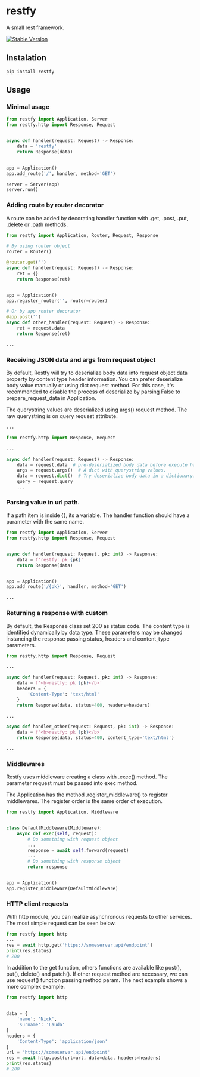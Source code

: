 # restfy
A small rest framework.

[![Stable Version](https://img.shields.io/pypi/v/restfy?label=pypi)](https://pypi.org/project/restfy/)


## Instalation

```shell
pip install restfy
```

## Usage

### Minimal usage

```python
from restfy import Application, Server
from restfy.http import Response, Request


async def handler(request: Request) -> Response:
    data = 'restfy'
    return Response(data)


app = Application()
app.add_route('/', handler, method='GET')

server = Server(app)
server.run()

```

### Adding route by router decorator

A route can be added by decorating handler function with .get, .post, .put, .delete or .path methods.
```python
from restfy import Application, Router, Request, Response

# By using router object
router = Router()

@router.get('')
async def handler(request: Request) -> Response:
    ret = {}
    return Response(ret)


app = Application()
app.register_router('', router=router)

# Or by app router decorator
@app.post('')
async def other_handler(request: Request) -> Response:
    ret = request.data
    return Response(ret)

...


```

### Receiving JSON data and args from request object

By default, Restfy will try to deserialize body data into request object data property by content type header information.
You can prefer deserialize body value manually or using dict request method. 
For this case, it's recommended to disable the process of deserialize by parsing False to prepare_request_data in Application.

The querystring values are deserialized using args() request method. The raw querystring is on query request attribute.

```python
...

from restfy.http import Response, Request

...

async def handler(request: Request) -> Response:
    data = request.data  # pre-deserialized body data before execute handler.
    args = request.args()  # A dict with querystring values.
    data = request.dict()  # Try deserialize body data in a dictionary. Recommended to use request.data instead.
    query = request.query
    ...

```

### Parsing value in url path.

If a path item is inside {}, its a variable. The handler function should have a parameter with the same name.

```python
from restfy import Application, Server
from restfy.http import Response, Request


async def handler(request: Request, pk: int) -> Response:
    data = f'restfy: pk {pk}'
    return Response(data)


app = Application()
app.add_route('/{pk}', handler, method='GET')

...
```

### Returning a response with custom 

By default, the Response class set 200 as status code. 
The content type is identified dynamically by data type. 
These parameters may be changed instancing the response passing status, headers and content_type parameters.

```python
from restfy.http import Response, Request

...

async def handler(request: Request, pk: int) -> Response:
    data = f'<b>restfy: pk {pk}</b>'
    headers = {
        'Content-Type': 'text/html'
    }
    return Response(data, status=400, headers=headers)

...

async def handler_other(request: Request, pk: int) -> Response:
    data = f'<b>restfy: pk {pk}</b>'
    return Response(data, status=400, content_type='text/html')

...
```



### Middlewares

Restfy uses middleware creating a class with .exec() method. 
The parameter request must be passed into exec method.

The Application has the method .register_middleware() to register middlewares. 
The register order is the same order of execution.

```python
from restfy import Application, Middleware


class DefaultMiddleware(Middleware):
    async def exec(self, request):
        # Do something with request object
        ...
        response = await self.forward(request)
        ...
        # Do something with response object
        return response


app = Application()
app.register_middleware(DefaultMiddleware)

```

### HTTP client requests

With http module, you can realize asynchronous requests to other services.
The most simple request can be seen below.
```python
from restfy import http
...
res = await http.get('https://someserver.api/endpoint')
print(res.status)
# 200
```
In addition to the get function, others functions are available like 
post(), put(), delete() and patch(). 
If other request method are necessary, we can use request() function passing method param.
The next example shows a more complex example.
```python
from restfy import http


data = {
    'name': 'Nick',
    'surname': 'Lauda'
}
headers = {
    'Content-Type': 'application/json'
}
url = 'https://someserver.api/endpoint'
res = await http.post(url=url, data=data, headers=headers)
print(res.status)
# 200
```